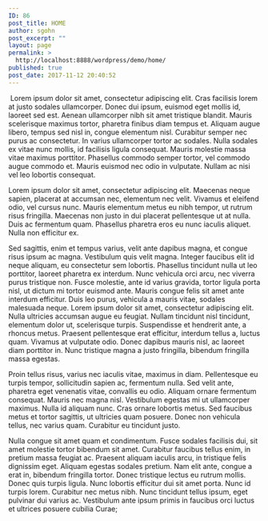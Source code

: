 ```yaml
---
ID: 86
post_title: HOME
author: sgohn
post_excerpt: ""
layout: page
permalink: >
  http://localhost:8888/wordpress/demo/home/
published: true
post_date: 2017-11-12 20:40:52
---
```

<img class="full" src="http://localhost:8888/wordpress/demo/wp-content/uploads/2017/11/097_SARDINAS-e1509926811439.jpg" alt="" />
Lorem ipsum dolor sit amet, consectetur adipiscing elit. Cras facilisis lorem at justo sodales ullamcorper. Donec dui ipsum, euismod eget mollis id, laoreet sed est. Aenean ullamcorper nibh sit amet tristique blandit. Mauris scelerisque maximus tortor, pharetra finibus diam tempus et. Aliquam augue libero, tempus sed nisl in, congue elementum nisl. Curabitur semper nec purus ac consectetur. In varius ullamcorper tortor ac sodales. Nulla sodales ex vitae nunc mollis, id facilisis ligula consequat. Mauris molestie massa vitae maximus porttitor. Phasellus commodo semper tortor, vel commodo augue commodo et. Mauris euismod nec odio in vulputate. Nullam ac nisi vel leo lobortis consequat.

Lorem ipsum dolor sit amet, consectetur adipiscing elit. Maecenas neque sapien, placerat at accumsan nec, elementum nec velit. Vivamus et eleifend odio, vel cursus nunc. Mauris elementum metus eu nibh tempor, ut rutrum risus fringilla. Maecenas non justo in dui placerat pellentesque ut at nulla. Duis ac fermentum quam. Phasellus pharetra eros eu nunc iaculis aliquet. Nulla non efficitur ex.

Sed sagittis, enim et tempus varius, velit ante dapibus magna, et congue risus ipsum ac magna. Vestibulum quis velit magna. Integer faucibus elit id neque aliquam, eu consectetur sem lobortis. Phasellus tincidunt nulla ut leo porttitor, laoreet pharetra ex interdum. Nunc vehicula orci arcu, nec viverra purus tristique non. Fusce molestie, ante id varius gravida, tortor ligula porta nisl, ut dictum mi tortor euismod ante. Mauris congue felis sit amet ante interdum efficitur. Duis leo purus, vehicula a mauris vitae, sodales malesuada neque. Lorem ipsum dolor sit amet, consectetur adipiscing elit. Nulla ultricies accumsan augue eu feugiat. Nullam tincidunt nisl tincidunt, elementum dolor ut, scelerisque turpis. Suspendisse et hendrerit ante, a rhoncus metus. Praesent pellentesque erat efficitur, interdum tellus a, luctus quam. Vivamus at vulputate odio. Donec dapibus mauris nisl, ac laoreet diam porttitor in. Nunc tristique magna a justo fringilla, bibendum fringilla massa egestas.

Proin tellus risus, varius nec iaculis vitae, maximus in diam. Pellentesque eu turpis tempor, sollicitudin sapien ac, fermentum nulla. Sed velit ante, pharetra eget venenatis vitae, convallis eu odio. Aliquam ornare fermentum consequat. Mauris nec magna nisl. Vestibulum egestas mi ut ullamcorper maximus. Nulla id aliquam nunc. Cras ornare lobortis metus. Sed faucibus metus et tortor sagittis, ut ultricies quam posuere. Donec non vehicula tellus, nec varius quam. Curabitur eu tincidunt justo.

Nulla congue sit amet quam et condimentum. Fusce sodales facilisis dui, sit amet molestie tortor bibendum sit amet. Curabitur faucibus tellus enim, in pretium massa feugiat ac. Praesent aliquam iaculis arcu, in tristique felis dignissim eget. Aliquam egestas sodales pretium. Nam elit ante, congue a erat in, bibendum fringilla tortor. Donec tristique lectus eu rutrum mollis. Donec quis turpis ligula. Nunc lobortis efficitur dui sit amet porta. Nunc id turpis lorem. Curabitur nec metus nibh. Nunc tincidunt tellus ipsum, eget pulvinar dui varius ac. Vestibulum ante ipsum primis in faucibus orci luctus et ultrices posuere cubilia Curae;